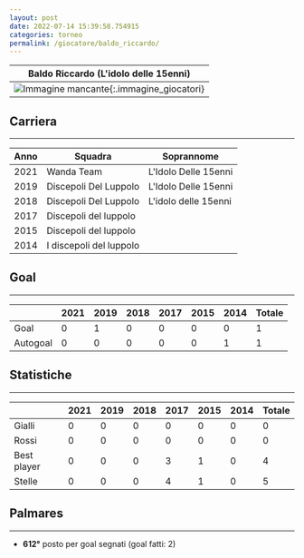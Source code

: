 ```yaml
---
layout: post
date: 2022-07-14 15:39:58.754915
categories: torneo
permalink: /giocatore/baldo_riccardo/
---
```

<link rel='stylesheets' href='./../assets/giocatori.css'>

| Baldo Riccardo (L'idolo delle 15enni) |
|:-----:|
| ![Immagine mancante]('./../../assets/giocatori/baldo_riccardo.png){:.immagine_giocatori} |


## Carriera
----

|Anno|Squadra|Soprannome|
|:---:|---|---|
|2021|Wanda Team|L'Idolo Delle 15enni|
|2019|Discepoli Del Luppolo|L'Idolo Delle 15enni|
|2018|Discepoli Del Luppolo|L'idolo delle 15enni|
|2017|Discepoli del luppolo||
|2015|Discepoli del luppolo||
|2014|I discepoli del luppolo||


## Goal
----

| |2021|2019|2018|2017|2015|2014| Totale |
|---|---|---|---|---|---|---|---|
|Goal|0|1|0|0|0|0|1|
|Autogoal|0|0|0|0|0|1|1|


## Statistiche
----

| |2021|2019|2018|2017|2015|2014| Totale |
|---|---|---|---|---|---|---|---|
|Gialli|0|0|0|0|0|0|0|
|Rossi|0|0|0|0|0|0|0|
|Best player|0|0|0|3|1|0|4|
|Stelle|0|0|0|4|1|0|5|


## Palmares
----

- **612°** posto per goal segnati (goal fatti: 2)
